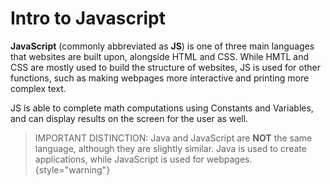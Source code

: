 # Intro to Javascript

**JavaScript** (commonly abbreviated as **JS**) is one of three main languages that websites are built upon, alongside HTML and CSS. 
While HMTL and CSS are mostly used to build the structure of websites, JS is used for other functions, such as making webpages more interactive and printing more complex text. 

JS is able to complete math computations using Constants and Variables, and can display results on the screen for the user as well. 

> IMPORTANT DISTINCTION: Java and JavaScript are **NOT** the same language, although they are slightly similar. Java is used to create applications, while JavaScript is used for webpages. 
{style="warning"}